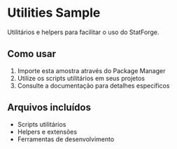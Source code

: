# Utilities Sample

Utilitários e helpers para facilitar o uso do StatForge.

## Como usar

1. Importe esta amostra através do Package Manager
2. Utilize os scripts utilitários em seus projetos
3. Consulte a documentação para detalhes específicos

## Arquivos incluídos

- Scripts utilitários
- Helpers e extensões
- Ferramentas de desenvolvimento
